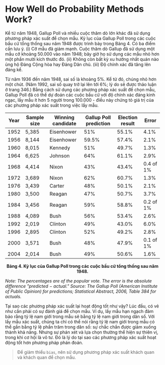 # How Well do Probability Methods Work?

Kể từ năm 1948, Gallup Poll và nhiều cuộc thăm dò lớn khác đã sử dụng phương pháp xác suất để chọn mẫu. Kỷ lục của Gallup Poll trong các cuộc bầu cử tổng thống sau năm 1948 được trình bày trong Bảng 4. Có ba điểm cần lưu ý. (i) Cỡ mẫu đã giảm mạnh. Cuộc thăm dò Gallup đã sử dụng một mẫu cỡ khoảng 50.000 vào năm 1948; bây giờ họ sử dụng các mẫu nhỏ hơn một phần mười kích thước đó. (ii) Không còn bất kỳ xu hướng nhất quán nào ủng hộ Đảng Cộng hòa hay Đảng Dân chủ. (iii) Độ chính xác đã tăng lên đáng kể.

Từ năm 1936 đến năm 1948, sai số là khoảng 5%. Kể từ đó, chúng nhỏ hơn một chút. (Năm 1992, sai số quay trở lại lên tới 6%; lý do sẽ được thảo luận ở trang 346.) Bằng cách sử dụng các phương pháp xác suất để chọn mẫu, Gallup Poll đã có thể dự đoán các cuộc bầu cử với độ chính xác đáng kinh ngạc, lấy mẫu ít hơn 5 người trong 100.000 - điều này chứng tỏ giá trị của các phương pháp xác suất trong việc lấy mẫu.

| Year | Sample size | Winning candidate | Gallup Poll prediction | Election result | Error     |
| ---- | ----------- | ----------------- | ---------------------- | --------------- | --------- |
| 1952 | 5,385       | Eisenhower        | 51%                    | 55.1%           | 4.1%      |
| 1956 | 8,144       | Eisenhower        | 59.5%                  | 57.4%           | 2.1%      |
| 1960 | 8,015       | Kennedy           | 51%                    | 49.7%           | 1.3%      |
| 1964 | 6,625       | Johnson           | 64%                    | 61.1%           | 2.9%      |
| 1968 | 4,414       | Nixon             | 43%                    | 43.4%           | 0.4 of 1% |
| 1972 | 3,689       | Nixon             | 62%                    | 60.7%           | 1.3%      |
| 1976 | 3,439       | Carter            | 48%                    | 50.1%           | 2.1%      |
| 1980 | 3,500       | Reagan            | 47%                    | 50.7%           | 3.7%      |
| 1984 | 3,456       | Reagan            | 59%                    | 58.8%           | 0.2 of 1% |
| 1988 | 4,089       | Bush              | 56%                    | 53.4%           | 2.6%      |
| 1992 | 2,019       | Clinton           | 49%                    | 43.0%           | 6.0%      |
| 1996 | 2,895       | Clinton           | 52%                    | 49.2%           | 2.8%      |
| 2000 | 3,571       | Bush              | 48%                    | 47.9%           | 0.1 of 1% |
| 2004 | 2,014       | Bush              | 49%                    | 50.6%           | 1.6%      |

**<center>Bảng 4. Kỷ lục của Gallup Poll trong các cuộc bầu cử tổng thống sau năm 1948.</center>**

_Note: The percentages are of the popular vote. The error is the absolute difference "predicted − actual."
Source: The Gallup Poll (American Institute of Public Opinion) for predictions; Statistical Abstract, 2006, Table 384 for actuals._

Tại sao các phương pháp xác suất lại hoạt động tốt như vậy? Lúc đầu, có vẻ như cần phải có sự đánh giá để chọn mẫu. Ví dụ, lấy mẫu hạn ngạch đảm bảo rằng tỷ lệ nam giới trong mẫu sẽ bằng tỷ lệ nam giới trong dân số. Với lấy mẫu xác suất, chúng ta chỉ có thể nói rằng tỷ lệ nam giới trong mẫu có thể gần bằng tỷ lệ phần trăm trong dân số: sự chắc chắn được giảm xuống thành khả năng. Nhưng sự phán xét và lựa chọn thường thể hiện sự thiên vị, trong khi cơ hội là vô tư. Đó là lý do tại sao các phương pháp xác suất hoạt động tốt hơn phương pháp phán đoán.

> Để giảm thiểu `bias`, nên sử dụng phương pháp xác suất khách quan và khách quan để chọn mẫu.
